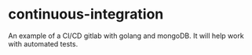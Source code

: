 # continuous-integration
An example of a CI/CD gitlab with golang and mongoDB. It will help work with 
automated tests.
